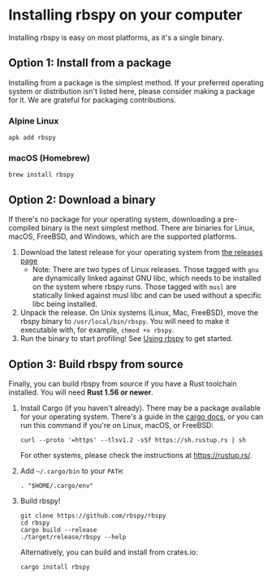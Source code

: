 # Installing rbspy on your computer

Installing rbspy is easy on most platforms, as it's a single binary.

## Option 1: Install from a package

Installing from a package is the simplest method. If your preferred operating system or distribution isn't listed here, please consider making a package for it. We are grateful for packaging contributions.

### Alpine Linux

`apk add rbspy`

### macOS (Homebrew)

`brew install rbspy`

## Option 2: Download a binary

If there's no package for your operating system, downloading a pre-compiled binary is the next simplest method. There are binaries for Linux, macOS, FreeBSD, and Windows, which are the supported platforms.

1. Download the latest release for your operating system from [the releases page](https://github.com/rbspy/rbspy/releases)
    - Note: There are two types of Linux releases. Those tagged with `gnu` are dynamically linked against GNU libc, which needs to be installed on the system where rbspy runs. Those tagged with `musl` are statically linked against musl libc and can be used without a specific libc being installed.
2. Unpack the release. On Unix systems (Linux, Mac, FreeBSD), move the rbspy binary to `/usr/local/bin/rbspy`. You will need to make it executable with, for example, `chmod +x rbspy`.
3. Run the binary to start profiling! See [Using rbspy](./using-rbspy.md) to get started.

## Option 3: Build rbspy from source

Finally, you can build rbspy from source if you have a Rust toolchain installed. You will need **Rust 1.56 or newer**.

1. Install Cargo (if you haven't already). There may be a package available for your operating system. There's a guide in the [cargo docs](https://doc.rust-lang.org/cargo/getting-started/installation.html), or you can run this command if you're on Linux, macOS, or FreeBSD:

    ```
    curl --proto '=https' --tlsv1.2 -sSf https://sh.rustup.rs | sh
    ```

    For other systems, please check the instructions at https://rustup.rs/.

2. Add `~/.cargo/bin` to your `PATH`:

    ```
    . "$HOME/.cargo/env"
    ```

3. Build rbspy!

    ```
    git clone https://github.com/rbspy/rbspy
    cd rbspy
    cargo build --release
    ./target/release/rbspy --help
    ```

    Alternatively, you can build and install from crates.io:

    ```
    cargo install rbspy
    ```